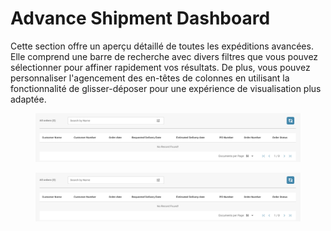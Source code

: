 # Advance Shipment Dashboard

Cette section offre un aperçu détaillé de toutes les expéditions avancées. Elle comprend une barre de recherche avec divers filtres que vous pouvez sélectionner pour affiner rapidement vos résultats. De plus, vous pouvez personnaliser l'agencement des en-têtes de colonnes en utilisant la fonctionnalité de glisser-déposer pour une expérience de visualisation plus adaptée.

<figure><img src="../../.gitbook/assets/advance-shipment-dashboard.png" alt=""><figcaption></figcaption></figure>

<figure><img src="../../.gitbook/assets/advance-shipment-dashboard (1).png" alt=""><figcaption></figcaption></figure>
